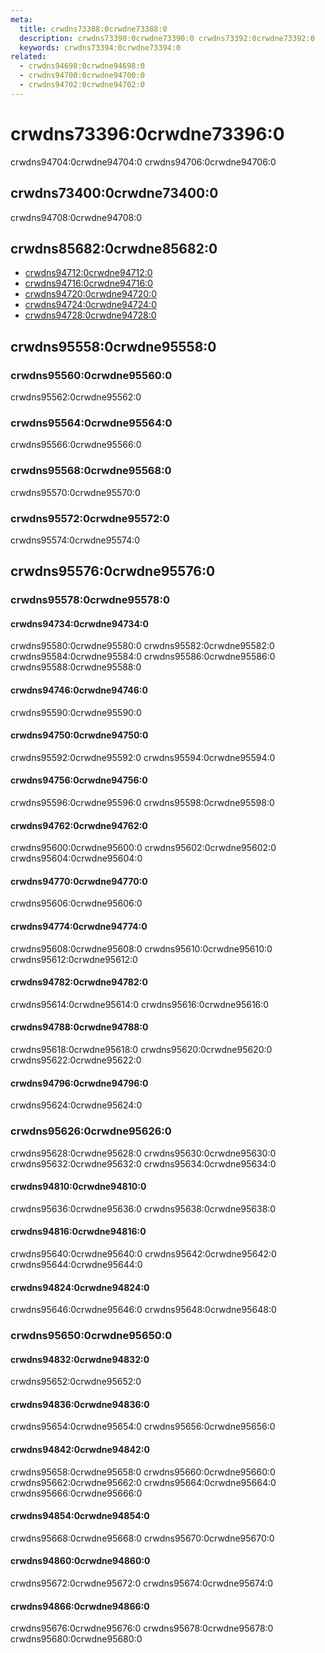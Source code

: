 ```yaml
---
meta:
  title: crwdns73388:0crwdne73388:0
  description: crwdns73390:0crwdne73390:0 crwdns73392:0crwdne73392:0
  keywords: crwdns73394:0crwdne73394:0
related:
  - crwdns94698:0crwdne94698:0
  - crwdns94700:0crwdne94700:0
  - crwdns94702:0crwdne94702:0
---
```


# crwdns73396:0crwdne73396:0

crwdns94704:0crwdne94704:0 crwdns94706:0crwdne94706:0

<entry-ad />

## crwdns73400:0crwdne73400:0

crwdns94708:0crwdne94708:0

<example file="v-data-table/usage" />

## crwdns85682:0crwdne85682:0

- [crwdns94712:0crwdne94712:0](crwdns94710:0crwdne94710:0)
- [crwdns94716:0crwdne94716:0](crwdns94714:0crwdne94714:0)
- [crwdns94720:0crwdne94720:0](crwdns94718:0crwdne94718:0)
- [crwdns94724:0crwdne94724:0](crwdns94722:0crwdne94722:0)
- [crwdns94728:0crwdne94728:0](crwdns94726:0crwdne94726:0)

## crwdns95558:0crwdne95558:0

### crwdns95560:0crwdne95560:0

crwdns95562:0crwdne95562:0

### crwdns95564:0crwdne95564:0

crwdns95566:0crwdne95566:0

### crwdns95568:0crwdne95568:0

crwdns95570:0crwdne95570:0

### crwdns95572:0crwdne95572:0

crwdns95574:0crwdne95574:0

## crwdns95576:0crwdne95576:0

### crwdns95578:0crwdne95578:0

#### crwdns94734:0crwdne94734:0

crwdns95580:0crwdne95580:0 crwdns95582:0crwdne95582:0 crwdns95584:0crwdne95584:0 crwdns95586:0crwdne95586:0 crwdns95588:0crwdne95588:0

<example file="v-data-table/prop-custom-filter" />

#### crwdns94746:0crwdne94746:0

crwdns95590:0crwdne95590:0

<example file="v-data-table/prop-dense" />

#### crwdns94750:0crwdne94750:0

crwdns95592:0crwdne95592:0 crwdns95594:0crwdne95594:0

<example file="v-data-table/prop-filterable" />

#### crwdns94756:0crwdne94756:0

crwdns95596:0crwdne95596:0 crwdns95598:0crwdne95598:0

<example file="v-data-table/prop-footer-props" />

#### crwdns94762:0crwdne94762:0

crwdns95600:0crwdne95600:0 crwdns95602:0crwdne95602:0 crwdns95604:0crwdne95604:0

<example file="v-data-table/prop-grouping" />

#### crwdns94770:0crwdne94770:0

crwdns95606:0crwdne95606:0

<example file="v-data-table/prop-hide-header-footer" />

#### crwdns94774:0crwdne94774:0

crwdns95608:0crwdne95608:0 crwdns95610:0crwdne95610:0 crwdns95612:0crwdne95612:0

<example file="v-data-table/prop-loading" />

#### crwdns94782:0crwdne94782:0

crwdns95614:0crwdne95614:0 crwdns95616:0crwdne95616:0

<example file="v-data-table/prop-multi-sort" />

#### crwdns94788:0crwdne94788:0

crwdns95618:0crwdne95618:0 crwdns95620:0crwdne95620:0 crwdns95622:0crwdne95622:0

<example file="v-data-table/prop-row-selection" />

#### crwdns94796:0crwdne94796:0

crwdns95624:0crwdne95624:0

<example file="v-data-table/prop-search" />

### crwdns95626:0crwdne95626:0

crwdns95628:0crwdne95628:0 crwdns95630:0crwdne95630:0 crwdns95632:0crwdne95632:0 crwdns95634:0crwdne95634:0

<example file="v-data-table/slot-main" />

#### crwdns94810:0crwdne94810:0

crwdns95636:0crwdne95636:0 crwdns95638:0crwdne95638:0

<example file="v-data-table/slot-header" />

#### crwdns94816:0crwdne94816:0

crwdns95640:0crwdne95640:0 crwdns95642:0crwdne95642:0 crwdns95644:0crwdne95644:0

<example file="v-data-table/slot-item" />

#### crwdns94824:0crwdne94824:0

crwdns95646:0crwdne95646:0 crwdns95648:0crwdne95648:0

<example file="v-data-table/slot-simple-checkbox" />

### crwdns95650:0crwdne95650:0

#### crwdns94832:0crwdne94832:0

crwdns95652:0crwdne95652:0

<example file="v-data-table/misc-crud" />

#### crwdns94836:0crwdne94836:0

crwdns95654:0crwdne95654:0 crwdns95656:0crwdne95656:0

<example file="v-data-table/misc-edit-dialog" />

#### crwdns94842:0crwdne94842:0

crwdns95658:0crwdne95658:0 crwdns95660:0crwdne95660:0 crwdns95662:0crwdne95662:0 crwdns95664:0crwdne95664:0 crwdns95666:0crwdne95666:0

<example file="v-data-table/misc-expand" />

#### crwdns94854:0crwdne94854:0

crwdns95668:0crwdne95668:0 crwdns95670:0crwdne95670:0

<example file="v-data-table/misc-external-paginate" />

#### crwdns94860:0crwdne94860:0

crwdns95672:0crwdne95672:0 crwdns95674:0crwdne95674:0

<example file="v-data-table/misc-external-sort" />

#### crwdns94866:0crwdne94866:0

crwdns95676:0crwdne95676:0 crwdns95678:0crwdne95678:0 crwdns95680:0crwdne95680:0

<example file="v-data-table/misc-server-side-paginate-and-sort" />

<backmatter />
